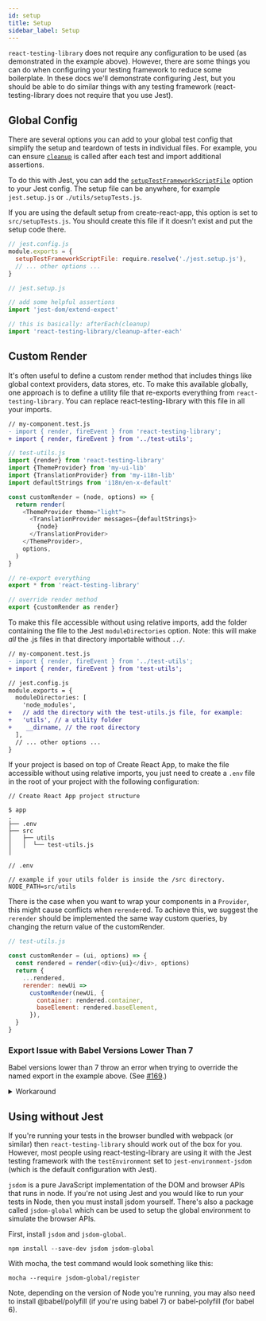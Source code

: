 ```yaml
---
id: setup
title: Setup
sidebar_label: Setup
---
```


`react-testing-library` does not require any configuration to be used (as
demonstrated in the example above). However, there are some things you can do
when configuring your testing framework to reduce some boilerplate. In these
docs we'll demonstrate configuring Jest, but you should be able to do similar
things with any testing framework (react-testing-library does not require that
you use Jest).

## Global Config

There are several options you can add to your global test config that simplify
the setup and teardown of tests in individual files. For example, you can ensure
[`cleanup`](./api#cleanup) is called after each test and import additional
assertions.

To do this with Jest, you can add the
[`setupTestFrameworkScriptFile`](https://facebook.github.io/jest/docs/en/configuration.html#setuptestframeworkscriptfile-string)
option to your Jest config. The setup file can be anywhere, for example
`jest.setup.js` or `./utils/setupTests.js`.

If you are using the default setup from create-react-app, this option is set to
`src/setupTests.js`. You should create this file if it doesn't exist and put the
setup code there.

```javascript
// jest.config.js
module.exports = {
  setupTestFrameworkScriptFile: require.resolve('./jest.setup.js'),
  // ... other options ...
}
```

```javascript
// jest.setup.js

// add some helpful assertions
import 'jest-dom/extend-expect'

// this is basically: afterEach(cleanup)
import 'react-testing-library/cleanup-after-each'
```

## Custom Render

It's often useful to define a custom render method that includes things like
global context providers, data stores, etc. To make this available globally, one
approach is to define a utility file that re-exports everything from
`react-testing-library`. You can replace react-testing-library with this file in
all your imports.

```diff
// my-component.test.js
- import { render, fireEvent } from 'react-testing-library';
+ import { render, fireEvent } from '../test-utils';
```

```js
// test-utils.js
import {render} from 'react-testing-library'
import {ThemeProvider} from 'my-ui-lib'
import {TranslationProvider} from 'my-i18n-lib'
import defaultStrings from 'i18n/en-x-default'

const customRender = (node, options) => {
  return render(
    <ThemeProvider theme="light">
      <TranslationProvider messages={defaultStrings}>
        {node}
      </TranslationProvider>
    </ThemeProvider>,
    options,
  )
}

// re-export everything
export * from 'react-testing-library'

// override render method
export {customRender as render}
```

To make this file accessible without using relative imports, add the folder
containing the file to the Jest `moduleDirectories` option. Note: this will make
_all_ the .js files in that directory importable without `../`.

```diff
// my-component.test.js
- import { render, fireEvent } from '../test-utils';
+ import { render, fireEvent } from 'test-utils';
```

```diff
// jest.config.js
module.exports = {
  moduleDirectories: [
    'node_modules',
+   // add the directory with the test-utils.js file, for example:
+   'utils', // a utility folder
+    __dirname, // the root directory
  ],
  // ... other options ...
}
```

If your project is based on top of Create React App, to make the file accessible
without using relative imports, you just need to create a `.env` file in the
root of your project with the following configuration:

```
// Create React App project structure

$ app
.
├── .env
├── src
│   ├── utils
│   │  └── test-utils.js
│
```

```
// .env

// example if your utils folder is inside the /src directory.
NODE_PATH=src/utils
```

There is the case when you want to wrap your components in a `Provider`, this
might cause conflicts when `rerender`ed. To achieve this, we suggest the
`rerender` should be implemented the same way custom queries, by changing the
return value of the customRender.

```js
// test-utils.js

const customRender = (ui, options) => {
  const rendered = render(<div>{ui}</div>, options)
  return {
    ...rendered,
    rerender: newUi =>
      customRender(newUi, {
        container: rendered.container,
        baseElement: rendered.baseElement,
      }),
  }
}
```

### Export Issue with Babel Versions Lower Than 7

Babel versions lower than 7 throw an error when trying to override the named
export in the example above. (See
[#169](https://github.com/kentcdodds/react-testing-library/issues/169).)

<details>
<summary>Workaround</summary>

You can use CommonJS modules instead of ES modules, which should work in Node:

```js
// test-utils.js
const rtl = require('react-testing-library')

const customRender = (node, options) => {
  return rtl.render(<Something>{node}</Something>)
}

module.exports = {
  ...rtl,
  render: customRender,
}
```

</details>

## Using without Jest

If you're running your tests in the browser bundled with webpack (or similar) then `react-testing-library` should work out of the box for you. However, most people using react-testing-library are using it with the Jest testing framework with the `testEnvironment` set to `jest-environment-jsdom` (which is the default configuration with Jest).

`jsdom` is a pure JavaScript implementation of the DOM and browser APIs that runs in node. If you're not using Jest and you would like to run your tests in Node, then you must install jsdom yourself. There's also a package called `jsdom-global` which can be used to setup the global environment to simulate the browser APIs.

First, install `jsdom` and `jsdom-global`.

```
npm install --save-dev jsdom jsdom-global
```

With mocha, the test command would look something like this:

```
mocha --require jsdom-global/register
```

Note, depending on the version of Node you're running, you may also need to install @babel/polyfill (if you're using babel 7) or babel-polyfill (for babel 6).
